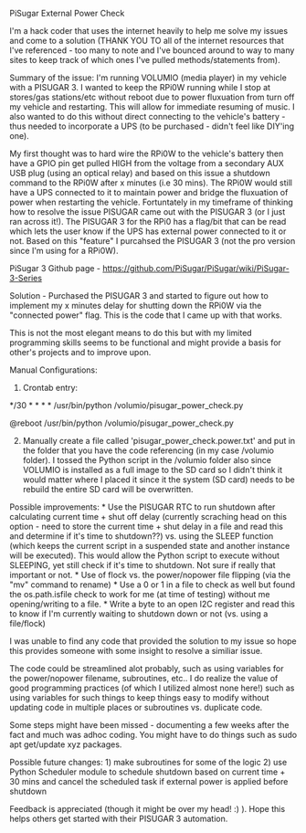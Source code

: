 PiSugar External Power Check

I'm a hack coder that uses the internet heavily to help me solve my issues and come to a solution (THANK YOU TO all of the internet resources that I've referenced - too many to note and I've bounced around to way to many sites to keep track of which ones I've pulled methods/statements from).

Summary of the issue: I'm running VOLUMIO (media player) in my vehicle with a PISUGAR 3.  I wanted to keep the RPi0W running while I stop at stores/gas stations/etc without reboot due to power fluxuation from turn off my vehicle and restarting.  This will allow for immediate resuming of music.  I also wanted to do this without direct connecting to the vehicle's battery - thus needed to incorporate a UPS (to be purchased - didn't feel like DIY'ing one).

My first thought was to hard wire the RPi0W to the vehicle's battery then have a GPIO pin get pulled HIGH from the voltage from a secondary AUX USB plug (using an optical relay) and based on this issue a shutdown command to the RPi0W after x minutes (i.e 30 mins).  The RPi0W would still have a UPS connected to it to maintain power and bridge the fluxuation of power when restarting the vehicle.  Fortuntately in my timeframe of thinking how to resolve the issue PISUGAR came out with the PISUGAR 3 (or I just ran across it!).  The PISUGAR 3 for the RPi0 has a flag/bit that can be read which lets the user know if the UPS has external power connected to it or not.  Based on this "feature" I purcahsed the PISUGAR 3 (not the pro version since I'm using for a RPi0W).

PiSugar 3 Github page - https://github.com/PiSugar/PiSugar/wiki/PiSugar-3-Series

Solution - Purchased the PISUGAR 3 and started to figure out how to implement my x minutes delay for shutting down the RPi0W via the "connected power" flag.  This is the code that I came up with that works.

This is not the most elegant means to do this but with my limited programming skills seems to be functional and might provide a basis for other's projects and to improve upon.

Manual Configurations:
1) Crontab entry:

*/30 * * * *   /usr/bin/python /volumio/pisugar_power_check.py

@reboot       /usr/bin/python /volumio/pisugar_power_check.py

2) Manually create a file called 'pisugar_power_check.power.txt' and put in the folder that you have the code referencing (in my case /volumio folder).  I tossed the Python script in the /volumio folder also since VOLUMIO is installed as a full image to the SD card so I didn't think it would matter where I placed it since it the system (SD card) needs to be rebuild the entire SD card will be overwritten.


Possible improvements:
    * Use the PISUGAR RTC to run shutdown after calculating current time + shut off delay (currently scraching head on this option - need to store the current time + shut delay in a file and read this and determine if it's time to shutdown??) vs. using the SLEEP function (which keeps the current script in a suspended state and another instance will be executed). This would allow the Python script to execute without SLEEPING, yet still check if it's time to shutdown.  Not sure if really that important or not.
    * Use of flock vs. the power/nopower file flipping (via the "mv" command to rename)
    * Use a 0 or 1 in a file to check as well but found the os.path.isfile check to work for me (at time of testing) without me opening/writing to a file.
    * Write a byte to an open I2C register and read this to know if I'm currently waiting to shutdown down or not (vs. using a file/flock)

I was unable to find any code that provided the solution to my issue so hope this provides someone with some insight to resolve a similiar issue.


The code could be streamlined alot probably, such as using variables for the power/nopower filename, subroutines, etc.. I do realize the value of good programming practices (of which I utilized almost none here!) such as using variables for such things to keep things easy to modify without updating code in multiple places or subroutines vs. duplicate code.

Some steps might have been missed - documenting a few weeks after the fact and much was adhoc coding.  You might have to do things such as sudo apt get/update xyz packages.

Possible future changes:
    1) make subroutines for some of the logic
    2) use Python Scheduler module to schedule shutdown based on current time + 30 mins and cancel the scheduled task if external power is applied before shutdown

Feedback is appreciated (though it might be over my head! :) ).  Hope this helps others get started with their PISUGAR 3 automation.
